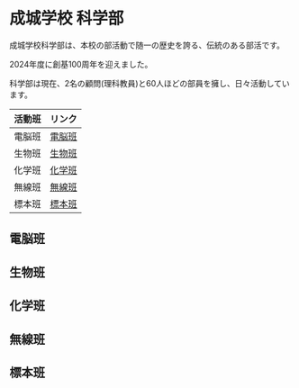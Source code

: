 # 成城学校 科学部

成城学校科学部は、本校の部活動で随一の歴史を誇る、伝統のある部活です。

2024年度に創基100周年を迎えました。

科学部は現在、2名の顧問(理科教員)と60人ほどの部員を擁し、日々活動しています。

|活動班|リンク|
|:---:|:---:|
|電脳班|[電脳班](#電脳班)|
|生物班|[生物班](#生物班)|
|化学班|[化学班](#化学班)|
|無線班|[無線班](#無線班)|
|標本班|[標本班](#標本班)|

## 電脳班

## 生物班

## 化学班

## 無線班

## 標本班